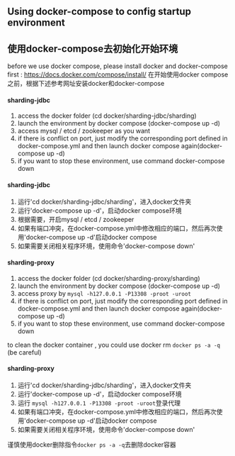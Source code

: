 ## Using docker-compose to config startup environment
## 使用docker-compose去初始化开始环境
before we use docker compose, please install docker and docker-compose first : https://docs.docker.com/compose/install/
在开始使用docker compose之前，根据下述参考网址安装docker和docker-compose

#### sharding-jdbc
1. access the docker folder (cd docker/sharding-jdbc/sharding)
2. launch the environment by docker compose (docker-compose up -d)
3. access mysql / etcd / zookeeper as you want
4. if there is conflict on port, just modify the corresponding port defined in docker-compose.yml and then launch docker compose again(docker-compose up -d)
5. if you want to stop these environment, use command docker-compose down

#### sharding-jdbc
1. 运行'cd docker/sharding-jdbc/sharding'，进入docker文件夹
2. 运行'docker-compose up -d'，启动docker compose环境
3. 根据需要，开启mysql / etcd / zookeeper
4. 如果有端口冲突，在docker-compose.yml中修改相应的端口，然后再次使用'docker-compose up -d'启动docker compose
5. 如果需要关闭相关程序环境，使用命令'docker-compose down'

#### sharding-proxy
1. access the docker folder (cd docker/sharding-proxy/sharding)
2. launch the environment by docker compose (docker-compose up -d)
3. access proxy by `mysql -h127.0.0.1 -P13308 -proot -uroot`
4. if there is conflict on port, just modify the corresponding port defined in docker-compose.yml and then launch docker compose again(docker-compose up -d)
5. if you want to stop these environment, use command docker-compose down

to clean the docker container , you could use docker rm `docker ps -a -q` (be careful)

#### sharding-proxy
1. 运行'cd docker/sharding-jdbc/sharding'，进入docker文件夹
2. 运行'docker-compose up -d'，启动docker compose环境
3. 运行 `mysql -h127.0.0.1 -P13308 -proot -uroot`登录代理
4. 如果有端口冲突，在docker-compose.yml中修改相应的端口，然后再次使用'docker-compose up -d'启动docker compose
5. 如果需要关闭相关程序环境，使用命令'docker-compose down'

谨慎使用docker删除指令`docker ps -a -q`去删除docker容器

